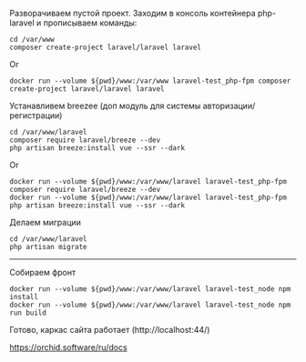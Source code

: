 Разворачиваем пустой проект.
Заходим в консоль контейнера php-laravel и прописываем команды:
```
cd /var/www
composer create-project laravel/laravel laravel
```
Or
```
docker run --volume ${pwd}/www:/var/www laravel-test_php-fpm composer create-project laravel/laravel laravel
```

Устанавливем breezee (доп модуль для системы авторизации/регистрации)
```
cd /var/www/laravel
composer require laravel/breeze --dev
php artisan breeze:install vue --ssr --dark
```
Or
```
docker run --volume ${pwd}/www:/var/www/laravel laravel-test_php-fpm composer require laravel/breeze --dev
docker run --volume ${pwd}/www:/var/www/laravel laravel-test_php-fpm php artisan breeze:install vue --ssr --dark
```

Делаем миграции
```
cd /var/www/laravel
php artisan migrate
```

----------------------------------

Собираем фронт
```
docker run --volume ${pwd}/www:/var/www/laravel laravel-test_node npm install
docker run --volume ${pwd}/www:/var/www/laravel laravel-test_node npm run build
```


Готово, каркас сайта работает (http://localhost:44/)

https://orchid.software/ru/docs